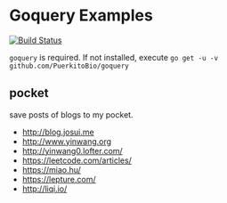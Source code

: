 # Goquery Examples

[![Build Status](https://travis-ci.org/hezhizhen/goquery_examples.svg?branch=master)](https://travis-ci.org/hezhizhen/goquery_examples)

`goquery` is required. If not installed, execute `go get -u -v github.com/PuerkitoBio/goquery`

## pocket

save posts of blogs to my pocket.

* http://blog.josui.me
* http://www.yinwang.org
* http://yinwang0.lofter.com/
* https://leetcode.com/articles/
* https://miao.hu/
* https://lepture.com/
* http://liqi.io/
